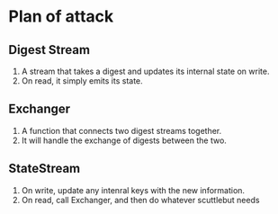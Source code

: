 # Plan of attack

## Digest Stream
1. A stream that takes a digest and updates its internal state on write.
2. On read, it simply emits its state.

## Exchanger
1. A function that connects two digest streams together.
2. It will handle the exchange of digests between the two.

## StateStream
1. On write, update any intenral keys with the new information.
2. On read, call Exchanger, and then do whatever scuttlebut needs

